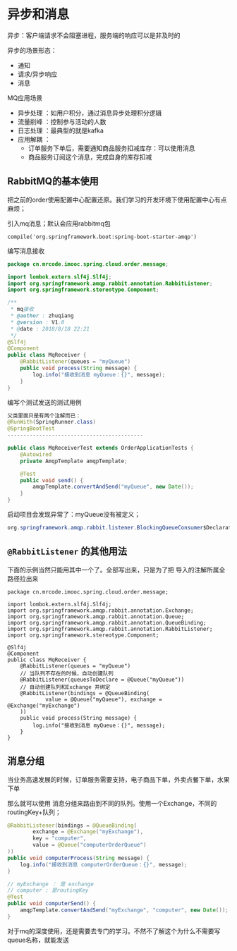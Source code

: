 # 异步和消息

异步：客户端请求不会阻塞进程，服务端的响应可以是非及时的

异步的场景形态：

* 通知
* 请求/异步响应
* 消息

MQ应用场景

* 异步处理 ：如用户积分，通过消息异步处理积分逻辑
* 流量削峰 ：控制参与活动的人数
* 日志处理 ：最典型的就是kafka
* 应用解耦 ：
  - 订单服务下单后，需要通知商品服务扣减库存：可以使用消息
  - 商品服务订阅这个消息，完成自身的库存扣减


## RabbitMQ的基本使用
把之前的order使用配置中心配置还原。我们学习的开发环境下使用配置中心有点麻烦；

引入mq消息；默认会应用rabbitmq包
```
compile('org.springframework.boot:spring-boot-starter-amqp')
```

编写消息接收
```java
package cn.mrcode.imooc.spring.cloud.order.message;

import lombok.extern.slf4j.Slf4j;
import org.springframework.amqp.rabbit.annotation.RabbitListener;
import org.springframework.stereotype.Component;

/**
 * mq接收
 * @author : zhuqiang
 * @version : V1.0
 * @date : 2018/8/18 22:21
 */
@Slf4j
@Component
public class MqReceiver {
    @RabbitListener(queues = "myQueue")
    public void process(String message) {
        log.info("接收到消息 myQueue：{}", message);
    }
}

```

编写个测试发送的测试用例
```java
父类里面只是有两个注解而已：
@RunWith(SpringRunner.class)
@SpringBootTest
-------------------------------------------

public class MqReceiverTest extends OrderApplicationTests {
    @Autowired
    private AmqpTemplate amqpTemplate;

    @Test
    public void send() {
        amqpTemplate.convertAndSend("myQueue", new Date());
    }
}
```

启动项目会发现异常了：myQueue没有被定义；

```java
org.springframework.amqp.rabbit.listener.BlockingQueueConsumer$DeclarationException: Failed to declare queue(s):[myQueue]

```

## `@RabbitListener` 的其他用法

下面的示例当然只能用其中一个了。全部写出来，只是为了把 导入的注解所属全路径拉出来
```
package cn.mrcode.imooc.spring.cloud.order.message;

import lombok.extern.slf4j.Slf4j;
import org.springframework.amqp.rabbit.annotation.Exchange;
import org.springframework.amqp.rabbit.annotation.Queue;
import org.springframework.amqp.rabbit.annotation.QueueBinding;
import org.springframework.amqp.rabbit.annotation.RabbitListener;
import org.springframework.stereotype.Component;

@Slf4j
@Component
public class MqReceiver {
    @RabbitListener(queues = "myQueue")
    // 当队列不存在的时候，自动创建队列
    @RabbitListener(queuesToDeclare = @Queue("myQueue"))
    // 自动创建队列和Exchange 并绑定
    @RabbitListener(bindings = @QueueBinding(
            value = @Queue("myQueue"), exchange = @Exchange("myExchange")
    ))
    public void process(String message) {
        log.info("接收到消息 myQueue：{}", message);
    }
}

```

## 消息分组
当业务高速发展的时候，订单服务需要支持，电子商品下单，外卖点餐下单，水果下单

那么就可以使用 消息分组来路由到不同的队列。使用一个Exchange，不同的routingKey+队列；

```java
@RabbitListener(bindings = @QueueBinding(
        exchange = @Exchange("myExchange"),
        key = "computer",
        value = @Queue("computerOrderQueue")
))
public void computerProcess(String message) {
    log.info("接收到消息 computerOrderQueue：{}", message);
}
````

```java
// myExchange ： 是 exchange
// computer : 是routingKey
@Test
public void computerSend() {
    amqpTemplate.convertAndSend("myExchange", "computer", new Date());
}
```

对于mq的深度使用，还是需要去专门的学习。不然不了解这个为什么不需要写queue名称，就能发送
